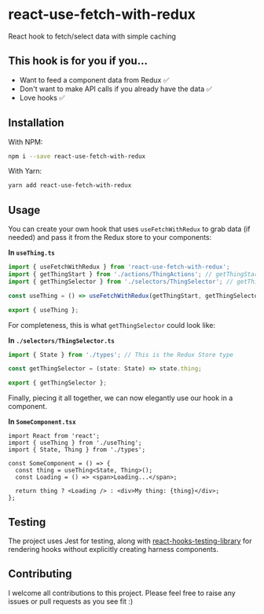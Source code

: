 # react-use-fetch-with-redux

React hook to fetch/select data with simple caching

## This hook is for you if you...

- Want to feed a component data from Redux ✅
- Don't want to make API calls if you already have the data ✅
- Love hooks ✅

## Installation

With NPM:

```bash
npm i --save react-use-fetch-with-redux
```

With Yarn:

```bash
yarn add react-use-fetch-with-redux
```

## Usage

You can create your own hook that uses `useFetchWithRedux` to grab data (if needed) and pass it from the Redux store to your components:

**In `useThing.ts`**

```typescript
import { useFetchWithRedux } from 'react-use-fetch-with-redux';
import { getThingStart } from './actions/ThingActions'; // getThingStart is an action creator.
import { getThingSelector } from './selectors/ThingSelector'; // getThingSelector is a selector.

const useThing = () => useFetchWithRedux(getThingStart, getThingSelector);

export { useThing };
```

For completeness, this is what `getThingSelector` could look like:

**In `./selectors/ThingSelector.ts`**

```typescript
import { State } from './types'; // This is the Redux Store type

const getThingSelector = (state: State) => state.thing;

export { getThingSelector };
```

Finally, piecing it all together, we can now elegantly use our hook in a component.

**In `SomeComponent.tsx`**

```tsx
import React from 'react';
import { useThing } from './useThing';
import { State, Thing } from './types';

const SomeComponent = () => {
  const thing = useThing<State, Thing>();
  const Loading = () => <span>Loading...</span>;

  return thing ? <Loading /> : <div>My thing: {thing}</div>;
};
```

## Testing

The project uses Jest for testing, along with [react-hooks-testing-library](https://github.com/testing-library/react-hooks-testing-library) for rendering hooks without explicitly creating harness components.

## Contributing

I welcome all contributions to this project. Please feel free to raise any issues or pull requests as you see fit :)
